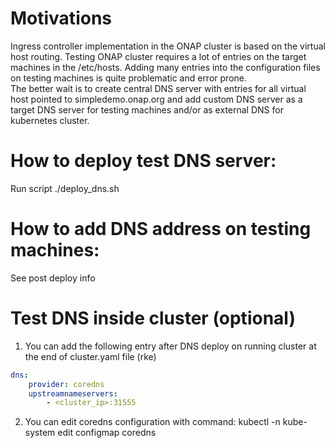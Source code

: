#  Motivations
Ingress controller implementation in the ONAP cluster is based on the virtual host routing. 
Testing ONAP cluster requires a lot of entries on the target machines in the /etc/hosts. 
Adding many entries into the configuration files on testing machines is quite problematic and error prone.  
The better wait is to create central DNS server with entries for all virtual host pointed to simpledemo.onap.org and add custom DNS server as a target DNS server for testing machines and/or as external DNS for kubernetes cluster.

# How to deploy test DNS server:
Run script ./deploy\_dns.sh

#  How to add DNS address on testing machines:
See post deploy info

# Test DNS inside cluster (optional)
1. You can add the following entry after DNS deploy on running cluster at the end of cluster.yaml file (rke)
~~~yaml
dns:
	provider: coredns
	upstreamnameservers:
		- <cluster_ip>:31555
~~~
2. You can edit coredns configuration with command:
		kubectl -n kube-system edit configmap coredns

